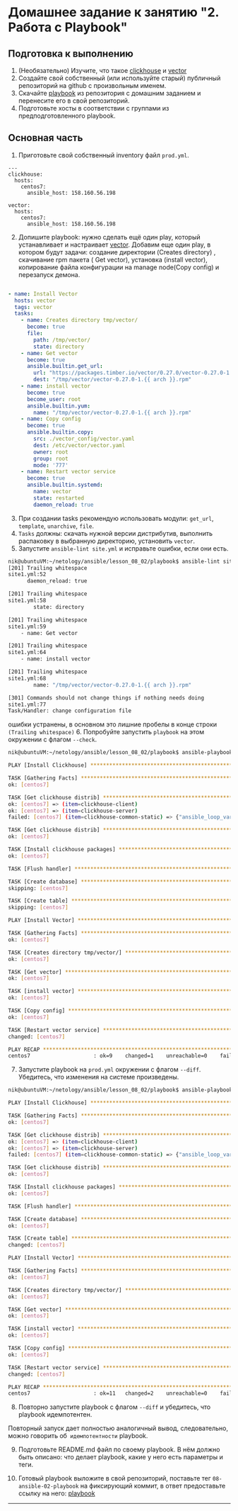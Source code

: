 # Домашнее задание к занятию "2. Работа с Playbook"

## Подготовка к выполнению

1. (Необязательно) Изучите, что такое [clickhouse](https://www.youtube.com/watch?v=fjTNS2zkeBs)
   и [vector](https://www.youtube.com/watch?v=CgEhyffisLY)
2. Создайте свой собственный (или используйте старый) публичный репозиторий на github с произвольным именем.
3. Скачайте [playbook](./playbook/) из репозитория с домашним заданием и перенесите его в свой репозиторий.
4. Подготовьте хосты в соответствии с группами из предподготовленного playbook.

## Основная часть

1. Приготовьте свой собственный inventory файл `prod.yml`.

```
---
clickhouse:
  hosts:
    centos7:
      ansible_host: 158.160.56.198

vector:
  hosts:
    centos7:
      ansible_host: 158.160.56.198
```

2. Допишите playbook: нужно сделать ещё один play, который устанавливает и настраивает [vector](https://vector.dev).
   Добавим еще один play, в котором будут задачи: создание директории (Creates directory) , скачивание rpm пакета ( Get
   vector), установка (install vector), копирование файла конфигурации на manage node(Copy config) и перезапуск демона.

```yaml

- name: Install Vector
  hosts: vector
  tags: vector
  tasks:
    - name: Creates directory tmp/vector/
      become: true
      file:
        path: /tmp/vector/
        state: directory
    - name: Get vector
      become: true
      ansible.builtin.get_url:
        url: "https://packages.timber.io/vector/0.27.0/vector-0.27.0-1.{{ arch }}.rpm"
        dest: "/tmp/vector/vector-0.27.0-1.{{ arch }}.rpm"
    - name: install vector
      become: true
      become_user: root
      ansible.builtin.yum:
        name: "/tmp/vector/vector-0.27.0-1.{{ arch }}.rpm"
    - name: Copy config
      become: true
      ansible.builtin.copy:
        src: ./vector_config/vector.yaml
        dest: /etc/vector/vector.yaml
        owner: root
        group: root
        mode: '777'
    - name: Restart vector service
      become: true
      ansible.builtin.systemd:
        name: vector
        state: restarted
        daemon_reload: true
```

3. При создании tasks рекомендую использовать модули: `get_url`, `template`, `unarchive`, `file`.
4. `Tasks` должны: скачать нужной версии дистрибутив, выполнить распаковку в выбранную директорию, установить `vector`.
5. Запустите `ansible-lint site.yml` и исправьте ошибки, если они есть.
```bash
nik@ubuntuVM:~/netology/ansible/lesson_08_02/playbook$ ansible-lint site.yml
[201] Trailing whitespace
site1.yml:52
      daemon_reload: true 

[201] Trailing whitespace
site1.yml:58
        state: directory      

[201] Trailing whitespace
site1.yml:59
    - name: Get vector 

[201] Trailing whitespace
site1.yml:64
    - name: install vector 

[201] Trailing whitespace
site1.yml:68
        name: "/tmp/vector/vector-0.27.0-1.{{ arch }}.rpm"    

[301] Commands should not change things if nothing needs doing
site1.yml:77
Task/Handler: change configuration file
```
ошибки устранены, в основном это лишние пробелы в конце строки `(Trailing whitespace)`
6. Попробуйте запустить `playbook` на этом окружении с флагом `--check`.
```bash
nik@ubuntuVM:~/netology/ansible/lesson_08_02/playbook$ ansible-playbook -i inventory/prod.yml site1.yml --user centos --check

PLAY [Install Clickhouse] ******************************************************************************************************************************************************

TASK [Gathering Facts] *********************************************************************************************************************************************************
ok: [centos7]

TASK [Get clickhouse distrib] **************************************************************************************************************************************************
ok: [centos7] => (item=clickhouse-client)
ok: [centos7] => (item=clickhouse-server)
failed: [centos7] (item=clickhouse-common-static) => {"ansible_loop_var": "item", "changed": false, "dest": "./clickhouse-common-static-22.3.3.44.rpm", "elapsed": 0, "gid": 1000, "group": "centos", "item": "clickhouse-common-static", "mode": "0664", "msg": "Request failed", "owner": "centos", "response": "HTTP Error 404: Not Found", "secontext": "unconfined_u:object_r:user_home_t:s0", "size": 246310036, "state": "file", "status_code": 404, "uid": 1000, "url": "https://packages.clickhouse.com/rpm/stable/clickhouse-common-static-22.3.3.44.noarch.rpm"}

TASK [Get clickhouse distrib] **************************************************************************************************************************************************
ok: [centos7]

TASK [Install clickhouse packages] *********************************************************************************************************************************************
ok: [centos7]

TASK [Flush handler] ***********************************************************************************************************************************************************

TASK [Create database] *********************************************************************************************************************************************************
skipping: [centos7]

TASK [Create table] ************************************************************************************************************************************************************
skipping: [centos7]

PLAY [Install Vector] **********************************************************************************************************************************************************

TASK [Gathering Facts] *********************************************************************************************************************************************************
ok: [centos7]

TASK [Creates directory tmp/vector/] *******************************************************************************************************************************************
ok: [centos7]

TASK [Get vector] **************************************************************************************************************************************************************
ok: [centos7]

TASK [install vector] **********************************************************************************************************************************************************
ok: [centos7]

TASK [Copy config] *************************************************************************************************************************************************************
ok: [centos7]

TASK [Restart vector service] **************************************************************************************************************************************************
changed: [centos7]

PLAY RECAP *********************************************************************************************************************************************************************
centos7                    : ok=9    changed=1    unreachable=0    failed=0    skipped=2    rescued=1    ignored=0   
```

7. Запустите playbook на `prod.yml` окружении с флагом `--diff`. Убедитесь, что изменения на системе произведены.
```bash
nik@ubuntuVM:~/netology/ansible/lesson_08_02/playbook$ ansible-playbook -i inventory/prod.yml site1.yml --user centos --diff

PLAY [Install Clickhouse] ******************************************************************************************************************************************************

TASK [Gathering Facts] *********************************************************************************************************************************************************
ok: [centos7]

TASK [Get clickhouse distrib] **************************************************************************************************************************************************
ok: [centos7] => (item=clickhouse-client)
ok: [centos7] => (item=clickhouse-server)
failed: [centos7] (item=clickhouse-common-static) => {"ansible_loop_var": "item", "changed": false, "dest": "./clickhouse-common-static-22.3.3.44.rpm", "elapsed": 0, "gid": 1000, "group": "centos", "item": "clickhouse-common-static", "mode": "0664", "msg": "Request failed", "owner": "centos", "response": "HTTP Error 404: Not Found", "secontext": "unconfined_u:object_r:user_home_t:s0", "size": 246310036, "state": "file", "status_code": 404, "uid": 1000, "url": "https://packages.clickhouse.com/rpm/stable/clickhouse-common-static-22.3.3.44.noarch.rpm"}

TASK [Get clickhouse distrib] **************************************************************************************************************************************************
ok: [centos7]

TASK [Install clickhouse packages] *********************************************************************************************************************************************
ok: [centos7]

TASK [Flush handler] ***********************************************************************************************************************************************************

TASK [Create database] *********************************************************************************************************************************************************
ok: [centos7]

TASK [Create table] ************************************************************************************************************************************************************
changed: [centos7]

PLAY [Install Vector] **********************************************************************************************************************************************************

TASK [Gathering Facts] *********************************************************************************************************************************************************
ok: [centos7]

TASK [Creates directory tmp/vector/] *******************************************************************************************************************************************
ok: [centos7]

TASK [Get vector] **************************************************************************************************************************************************************
ok: [centos7]

TASK [install vector] **********************************************************************************************************************************************************
ok: [centos7]

TASK [Copy config] *************************************************************************************************************************************************************
ok: [centos7]

TASK [Restart vector service] **************************************************************************************************************************************************
changed: [centos7]

PLAY RECAP *********************************************************************************************************************************************************************
centos7                    : ok=11   changed=2    unreachable=0    failed=0    skipped=0    rescued=1    ignored=0 
```
8. Повторно запустите playbook с флагом `--diff` и убедитесь, что playbook идемпотентен.

Повторный запуск дает полностью аналогичный вывод, следовательно, можно говорить об` идемпотентности` playbook.

9. Подготовьте README.md файл по своему playbook. В нём должно быть описано: что делает playbook, какие у него есть
   параметры и теги.

10. Готовый playbook выложите в свой репозиторий, поставьте тег `08-ansible-02-playbook` на фиксирующий коммит, в ответ
    предоставьте ссылку на него: [playbook](./playbook)


---